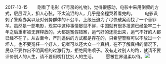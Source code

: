 2017-10-15
　　刚看了电影《7号房的礼物》，觉得很感动，电影中采用倒叙的方式，层层深入，扣人心弦，不太流泪的人，几乎是全程哭着看完的。
　　电影讽刺了警察办案以及对弱势群体的不公平，上级压迫为了尽快破案而找了一个替罪羊。虽然是一部电影，现实中这种事情屡见不鲜，中国就有很多报道已经坐牢二十年之后重审被无罪释放的，大都是冤假错案，运气好的还能出来，运气不好的人都已经不在了。从古至今，严刑逼供的方式都是存在的，只希望警察可以不放过一个坏人，也不要冤枉一个好人，记者可以还大众一个真相，在不了解真相的情况下，民众不要作出不明真相的过激行为，拒绝网络喷子。没有走过别人的路，就请不要评价别人的人生，请不要用嘴打扰别人的生活。
　　愿被世界温柔以待。![](E:/面试/个人博客总结/7号房的礼物.gif)